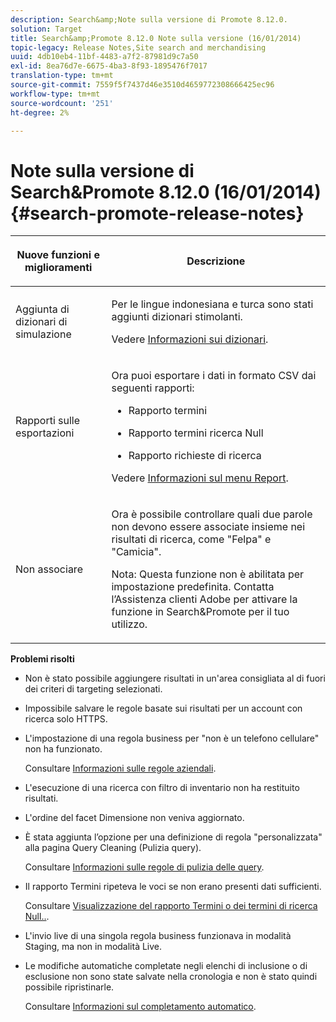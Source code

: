 ```yaml
---
description: Search&amp;Note sulla versione di Promote 8.12.0.
solution: Target
title: Search&amp;Promote 8.12.0 Note sulla versione (16/01/2014)
topic-legacy: Release Notes,Site search and merchandising
uuid: 4db10eb4-11bf-4483-a7f2-87981d9c7a50
exl-id: 8ea76d7e-6675-4ba3-8f93-1895476f7017
translation-type: tm+mt
source-git-commit: 7559f5f7437d46e3510d4659772308666425ec96
workflow-type: tm+mt
source-wordcount: '251'
ht-degree: 2%

---
```


# Note sulla versione di Search&amp;Promote 8.12.0 (16/01/2014){#search-promote-release-notes}

<table> 
 <thead> 
  <tr> 
   <th colname="col1" class="entry"> <p>Nuove funzioni e miglioramenti </p> </th> 
   <th colname="col2" class="entry"> <p>Descrizione </p> </th> 
  </tr> 
 </thead>
 <tbody> 
  <tr> 
   <td colname="col1"> <p>Aggiunta di dizionari di simulazione </p> </td> 
   <td colname="col2"> <p> </p> <p> Per le lingue indonesiana e turca sono stati aggiunti dizionari stimolanti. </p> <p>Vedere <a href="../c-about-linguistics-menu/c-about-dictionaries.md#concept_B8028B71EC8144669614C64578EDB034" format="dita" scope="local"> Informazioni sui dizionari</a>. </p> </td> 
  </tr> 
  <tr> 
   <td colname="col1"> <p>Rapporti sulle esportazioni </p> </td> 
   <td colname="col2"> <p> 
     <!--3683368-->Ora puoi esportare i dati in formato CSV dai seguenti rapporti: 
     <ul id="ul_93B619DBB3444F64BD6D7F9E969AB1E1"> 
      <li id="li_96DDE1A196834845A0FA319903C5934B"> <p>Rapporto termini </p> </li> 
      <li id="li_4F1A19DE98C84F8CAD963EEA2B38ED7A"> <p>Rapporto termini ricerca Null </p> </li> 
      <li id="li_A7716C62C4D44CD69D411C3FEE246D96"> <p>Rapporto richieste di ricerca </p> </li> 
     </ul> </p> <p>Vedere <a href="../c-about-reports-menu/c-about-reports-menu.md#concept_5F901459C7AB461BAB30B305957EB00C" format="dita" scope="local"> Informazioni sul menu Report</a>. </p> </td> 
  </tr> 
  <tr> 
   <td colname="col1"> <p>Non associare </p> </td> 
   <td colname="col2"> <p>Ora è possibile controllare quali due parole non devono essere associate insieme nei risultati di ricerca, come "Felpa" e "Camicia". </p> <p> <p>Nota:  Questa funzione non è abilitata per impostazione predefinita. Contatta l’Assistenza clienti Adobe per attivare la funzione in Search&amp;Promote per il tuo utilizzo. </p> </p> </td> 
  </tr> 
 </tbody> 
</table>

**Problemi risolti**

* Non è stato possibile aggiungere risultati in un&#39;area consigliata al di fuori dei criteri di targeting selezionati.
* Impossibile salvare le regole basate sui risultati per un account con ricerca solo HTTPS.
* L&#39;impostazione di una regola business per &quot;non è un telefono cellulare&quot; non ha funzionato.

   Consultare [Informazioni sulle regole aziendali](../c-about-rules-menu/c-about-business-rules.md#concept_2A93D76216754D3D8412CDEA00BD26BD).

* L&#39;esecuzione di una ricerca con filtro di inventario non ha restituito risultati.
* L&#39;ordine del facet Dimensione non veniva aggiornato.
* È stata aggiunta l’opzione per una definizione di regola &quot;personalizzata&quot; alla pagina Query Cleaning (Pulizia query).

   Consultare [Informazioni sulle regole di pulizia delle query](../c-about-rules-menu/c-about-query-cleaning-rules.md#concept_17F3CDDC3C8A4128AF092A82B777B86C).

* Il rapporto Termini ripeteva le voci se non erano presenti dati sufficienti.

   Consultare [Visualizzazione del rapporto Termini o dei termini di ricerca Null..](../c-about-reports-menu/c-about-reports-menu.md#task_53B7ED1582DD4B0E8376546A7AFC789A).

* L&#39;invio live di una singola regola business funzionava in modalità Staging, ma non in modalità Live.
* Le modifiche automatiche completate negli elenchi di inclusione o di esclusione non sono state salvate nella cronologia e non è stato quindi possibile ripristinarle.

   Consultare [Informazioni sul completamento automatico](../c-about-auto-complete.md#concept_093A9CD754864BA79B456FE4BEB64578).
